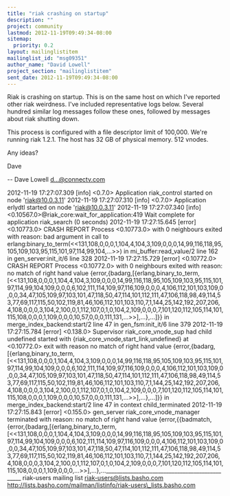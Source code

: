 ```yaml
---
title: "riak crashing on startup"
description: ""
project: community
lastmod: 2012-11-19T09:49:34-08:00
sitemap:
  priority: 0.2
layout: mailinglistitem
mailinglist_id: "msg09351"
author_name: "David Lowell"
project_section: "mailinglistitem"
sent_date: 2012-11-19T09:49:34-08:00
---
```



Riak is crashing on startup. This is on the same host on which I've reported 
other riak weirdness. I've included representative logs below. Several hundred 
similar log messages follow these ones, followed by messages about riak 
shutting down.

This process is configured with a file descriptor limit of 100,000. We're 
running riak 1.2.1. The host has 32 GB of physical memory. 512 vnodes. 

Any ideas?

Dave

--
Dave Lowell
d...@connectv.com

2012-11-19 17:27:07.309 [info] &lt;0.7.0&gt; Application riak\_control started on node 
'riak@10.0.3.11'
2012-11-19 17:27:07.310 [info] &lt;0.7.0&gt; Application erlydtl started on node 
'riak@10.0.3.11'
2012-11-19 17:27:07.340 [info] &lt;0.10567.0&gt;@riak\_core:wait\_for\_application:419 
Wait complete for application riak\_search (0 seconds)
2012-11-19 17:27:15.645 [error] &lt;0.10773.0&gt; CRASH REPORT Process &lt;0.10773.0&gt; 
with 0 neighbours exited with reason: bad argument in call to 
erlang:binary\_to\_term(&lt;&lt;131,108,0,0,0,1,104,4,104,3,109,0,0,0,14,99,116,118,95,105,109,103,95,115,101,97,114,99,104,...&gt;&gt;)
 in mi\_buffer:read\_value/2 line 162 in gen\_server:init\_it/6 line 328
2012-11-19 17:27:15.729 [error] &lt;0.10772.0&gt; CRASH REPORT Process &lt;0.10772.0&gt; 
with 0 neighbours exited with reason: no match of right hand value 
{error,{badarg,[{erlang,binary\_to\_term,[&lt;&lt;131,108,0,0,0,1,104,4,104,3,109,0,0,0,14,99,116,118,95,105,109,103,95,115,101,97,114,99,104,109,0,0,0,6,102,111,114,109,97,116,109,0,0,0,4,106,112,101,103,109,0,0,0,34,47,105,109,97,103,101,47,118,50,47,114,101,112,111,47,106,118,98,49,114,53,77,69,117,115,50,102,119,81,46,106,112,101,103,110,7,1,144,25,142,192,207,206,4,108,0,0,0,3,104,2,100,0,1,112,107,0,1,0,104,2,109,0,0,0,7,101,120,112,105,114,101,115,108,0,0,0,1,109,0,0,0,10,57,0,0,0,111,131,...&gt;&gt;],...},...]}}
 in merge\_index\_backend:start/2 line 47 in gen\_fsm:init\_it/6 line 379
2012-11-19 17:27:15.784 [error] &lt;0.138.0&gt; Supervisor riak\_core\_vnode\_sup had 
child undefined started with {riak\_core\_vnode,start\_link,undefined} at 
&lt;0.10772.0&gt; exit with reason no match of right hand value 
{error,{badarg,[{erlang,binary\_to\_term,[&lt;&lt;131,108,0,0,0,1,104,4,104,3,109,0,0,0,14,99,116,118,95,105,109,103,95,115,101,97,114,99,104,109,0,0,0,6,102,111,114,109,97,116,109,0,0,0,4,106,112,101,103,109,0,0,0,34,47,105,109,97,103,101,47,118,50,47,114,101,112,111,47,106,118,98,49,114,53,77,69,117,115,50,102,119,81,46,106,112,101,103,110,7,1,144,25,142,192,207,206,4,108,0,0,0,3,104,2,100,0,1,112,107,0,1,0,104,2,109,0,0,0,7,101,120,112,105,114,101,115,108,0,0,0,1,109,0,0,0,10,57,0,0,0,111,131,...&gt;&gt;],...},...]}}
 in merge\_index\_backend:start/2 line 47 in context child\_terminated
2012-11-19 17:27:15.843 [error] &lt;0.155.0&gt; gen\_server riak\_core\_vnode\_manager 
terminated with reason: no match of right hand value 
{error,{{badmatch,{error,{badarg,[{erlang,binary\_to\_term,[&lt;&lt;131,108,0,0,0,1,104,4,104,3,109,0,0,0,14,99,116,118,95,105,109,103,95,115,101,97,114,99,104,109,0,0,0,6,102,111,114,109,97,116,109,0,0,0,4,106,112,101,103,109,0,0,0,34,47,105,109,97,103,101,47,118,50,47,114,101,112,111,47,106,118,98,49,114,53,77,69,117,115,50,102,119,81,46,106,112,101,103,110,7,1,144,25,142,192,207,206,4,108,0,0,0,3,104,2,100,0,1,112,107,0,1,0,104,2,109,0,0,0,7,101,120,112,105,114,101,115,108,0,0,0,1,109,0,0,0,...&gt;&gt;],...},...\_\_\_\_\_\_\_\_\_\_\_\_\_\_\_\_\_\_\_\_\_\_\_\_\_\_\_\_\_\_\_\_\_\_\_\_\_\_\_\_\_\_\_\_\_\_\_
riak-users mailing list
riak-users@lists.basho.com
http://lists.basho.com/mailman/listinfo/riak-users\_lists.basho.com

